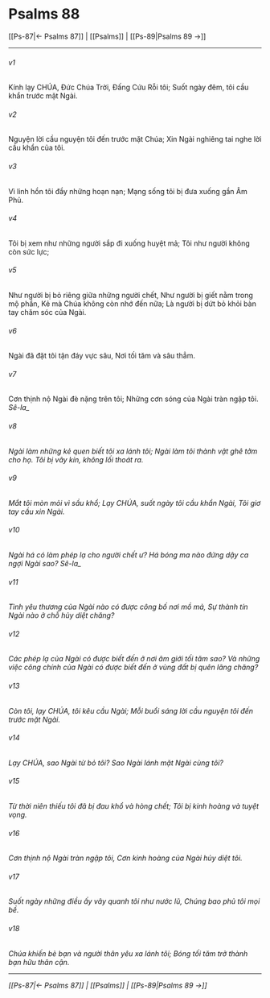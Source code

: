 # Psalms 88

[[Ps-87|← Psalms 87]] | [[Psalms]] | [[Ps-89|Psalms 89 →]]
***



###### v1 
Kính lạy CHÚA, Đức Chúa Trời, Đấng Cứu Rỗi tôi; Suốt ngày đêm, tôi cầu khẩn trước mặt Ngài. 

###### v2 
Nguyện lời cầu nguyện tôi đến trước mặt Chúa; Xin Ngài nghiêng tai nghe lời cầu khẩn của tôi. 

###### v3 
Vì linh hồn tôi đầy những hoạn nạn; Mạng sống tôi bị đưa xuống gần Âm Phủ. 

###### v4 
Tôi bị xem như những người sắp đi xuống huyệt mả; Tôi như người không còn sức lực; 

###### v5 
Như người bị bỏ riêng giữa những người chết, Như người bị giết nằm trong mộ phần, Kẻ mà Chúa không còn nhớ đến nữa; Là người bị dứt bỏ khỏi bàn tay chăm sóc của Ngài. 

###### v6 
Ngài đã đặt tôi tận đáy vực sâu, Nơi tối tăm và sâu thẳm. 

###### v7 
Cơn thịnh nộ Ngài đè nặng trên tôi; Những cơn sóng của Ngài tràn ngập tôi. <i class="selah">Sê-la_ 

###### v8 
Ngài làm những kẻ quen biết tôi xa lánh tôi; Ngài làm tôi thành vật ghê tởm cho họ. Tôi bị vây kín, không lối thoát ra. 

###### v9 
Mắt tôi mòn mỏi vì sầu khổ; Lạy CHÚA, suốt ngày tôi cầu khẩn Ngài, Tôi giơ tay cầu xin Ngài. 

###### v10 
Ngài há có làm phép lạ cho người chết ư? Há bóng ma nào đứng dậy ca ngợi Ngài sao? <i class="selah">Sê-la_ 

###### v11 
Tình yêu thương của Ngài nào có được công bố nơi mồ mả, Sự thành tín Ngài nào ở chỗ hủy diệt chăng? 

###### v12 
Các phép lạ của Ngài có được biết đến ở nơi âm giới tối tăm sao? Và những việc công chính của Ngài có được biết đến ở vùng đất bị quên lãng chăng? 

###### v13 
Còn tôi, lạy CHÚA, tôi kêu cầu Ngài; Mỗi buổi sáng lời cầu nguyện tôi đến trước mặt Ngài. 

###### v14 
Lạy CHÚA, sao Ngài từ bỏ tôi? Sao Ngài lánh mặt Ngài cùng tôi? 

###### v15 
Từ thời niên thiếu tôi đã bị đau khổ và hòng chết; Tôi bị kinh hoàng và tuyệt vọng. 

###### v16 
Cơn thịnh nộ Ngài tràn ngập tôi, Cơn kinh hoàng của Ngài hủy diệt tôi. 

###### v17 
Suốt ngày những điều ấy vây quanh tôi như nước lũ, Chúng bao phủ tôi mọi bề. 

###### v18 
Chúa khiến bè bạn và người thân yêu xa lánh tôi; Bóng tối tăm trở thành bạn hữu thân cận.

***
[[Ps-87|← Psalms 87]] | [[Psalms]] | [[Ps-89|Psalms 89 →]]
